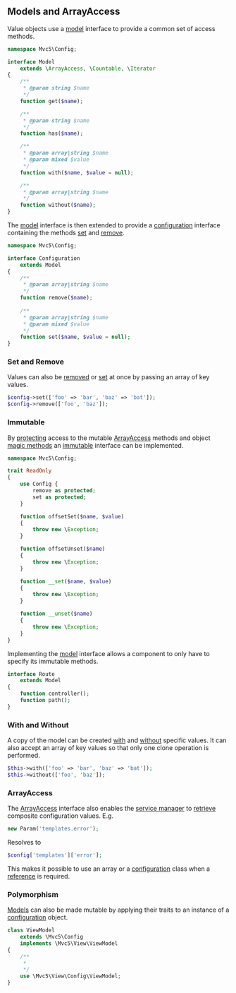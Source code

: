 ## Models and ArrayAccess
Value objects use a [model](https://github.com/mvc5/mvc5/blob/master/src/Config/Model.php) interface to provide a common set of access methods.
```php
namespace Mvc5\Config;

interface Model
    extends \ArrayAccess, \Countable, \Iterator
{
    /**
     * @param string $name
     */
    function get($name);

    /**
     * @param string $name
     */
    function has($name);

    /**
     * @param array|string $name
     * @param mixed $value
     */
    function with($name, $value = null);

    /**
     * @param array|string $name
     */
    function without($name);
}
```

The [model](https://github.com/mvc5/mvc5/blob/master/src/Config/Model.php) interface is then extended to provide a [configuration](https://github.com/mvc5/mvc5/blob/master/src/Config/Configuration.php) interface containing the methods [set](https://github.com/mvc5/mvc5/blob/master/src/Config/Configuration.php#L22) and [remove](https://github.com/mvc5/mvc5/blob/master/src/Config/Configuration.php#L15).
```php
namespace Mvc5\Config;

interface Configuration
    extends Model
{
    /**
     * @param array|string $name
     */
    function remove($name);
    
    /**
     * @param array|string $name
     * @param mixed $value
     */
    function set($name, $value = null);
}
```

### Set and Remove
Values can also be [removed](https://github.com/mvc5/mvc5/blob/master/src/Config/Config.php#L52) or [set](https://github.com/mvc5/mvc5/blob/master/src/Config/Config.php#L64) at once by passing an array of key values.

```php
$config->set(['foo' => 'bar', 'baz' => 'bat']);
$config->remove(['foo', 'baz']);
```

### Immutable
By [protecting](https://github.com/mvc5/mvc5/blob/master/src/Config/ReadOnly.php) access to the mutable [ArrayAccess](http://php.net/manual/en/class.arrayaccess.php) methods and object [magic methods](http://php.net/manual/en/language.oop5.magic.php) an [immutable](https://github.com/mvc5/mvc5/blob/master/src/Config/Immutable.php) interface can be implemented.
```php
namespace Mvc5\Config;

trait ReadOnly
{
    use Config {
        remove as protected;
        set as protected;
    }

    function offsetSet($name, $value)
    {
        throw new \Exception;
    }

    function offsetUnset($name)
    {
        throw new \Exception;
    }

    function __set($name, $value)
    {
        throw new \Exception;
    }

    function __unset($name)
    {
        throw new \Exception;
    }
}
```

Implementing the [model](https://github.com/mvc5/mvc5/blob/master/src/Config/Model.php) interface allows a component to only have to specify its immutable methods.
```php
interface Route
    extends Model
{
    function controller();
    function path();
}
```

### With and Without
A copy of the model can be created [with](https://github.com/mvc5/mvc5/blob/master/src/Config/Config.php#L82) and [without](https://github.com/mvc5/mvc5/blob/master/src/Config/Config.php#L97) specific values. It can also accept an array of key values so that only one clone operation is performed.
```php
$this->with(['foo' => 'bar', 'baz' => 'bat']);
$this->without(['foo', 'baz']);
```

### ArrayAccess 
The [ArrayAccess](http://php.net/manual/en/class.arrayaccess.php) interface also enables the [service manager](https://github.com/mvc5/mvc5/blob/master/src/Service/Manager.php) to [retrieve](https://github.com/mvc5/mvc5/blob/master/src/Resolver/Resolver.php#L321) composite configuration values. E.g.
```php
new Param('templates.error');
```

Resolves to

```php
$config['templates']['error'];
```

This makes it possible to use an array or a [configuration](https://github.com/mvc5/mvc5/blob/master/src/Config/Configuration.php) class when a [reference](http://php.net/manual/en/language.references.php) is required.

### Polymorphism
[Models](https://github.com/mvc5/mvc5/blob/master/src/Config/Model.php) can also be made mutable by applying their traits to an instance of a [configuration](https://github.com/mvc5/mvc5/blob/master/src/Config.php) object. 

```php
class ViewModel
    extends \Mvc5\Config
    implements \Mvc5\View\ViewModel
{
    /**
     *
     */
    use \Mvc5\View\Config\ViewModel;
}
```
